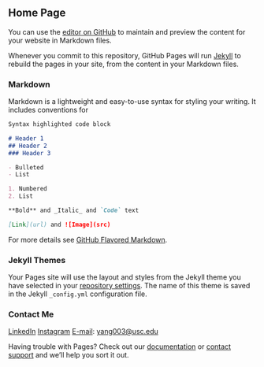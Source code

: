 ## Home Page

You can use the [editor on GitHub](https://github.com/andyang94/ye/edit/master/README.md) to maintain and preview the content for your website in Markdown files.

Whenever you commit to this repository, GitHub Pages will run [Jekyll](https://jekyllrb.com/) to rebuild the pages in your site, from the content in your Markdown files.

### Markdown

Markdown is a lightweight and easy-to-use syntax for styling your writing. It includes conventions for

```markdown
Syntax highlighted code block

# Header 1
## Header 2
### Header 3

- Bulleted
- List

1. Numbered
2. List

**Bold** and _Italic_ and `Code` text

[Link](url) and ![Image](src)
```

For more details see [GitHub Flavored Markdown](https://guides.github.com/features/mastering-markdown/).

### Jekyll Themes

Your Pages site will use the layout and styles from the Jekyll theme you have selected in your [repository settings](https://github.com/andyang94/ye/settings). The name of this theme is saved in the Jekyll `_config.yml` configuration file.

### Contact Me
[LinkedIn](https://www.linkedin.com/in/andyang94/) 
[Instagram](https://www.instagram.com/yoyeh94/?hl=en) 
[E-mail](mailto:yang003@usc.edu): yang003@usc.edu 

Having trouble with Pages? Check out our [documentation](https://help.github.com/categories/github-pages-basics/) or [contact support](https://github.com/contact) and we’ll help you sort it out.
